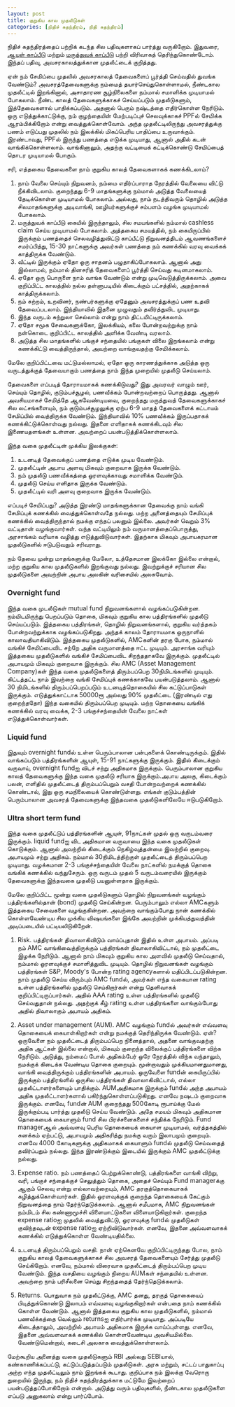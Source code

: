 ```yaml
---
layout: post
title: குறுகிய கால முதலீடுகள்
categories: [நிதிச் சுதந்திரம், நிதி சுதந்திரம்]
---
```


நிதிச் சுதந்திரத்தைப் பற்றிக் கடந்த சில பதிவுகளாகப் பார்த்து வருகிறோம்.  இதுவரை, [ஆயுள் காப்பீடு](/6) மற்றும் [மருத்துவக் காப்பீடு](/7) பற்றி விரிவாகத் தெரிந்துகொண்டோம். இந்தப் பதிவு, அவசரகாலத்துக்கான முதலீட்டைக் குறித்தது.

ஏன் நம் சேமிப்பை முதலில் அவசரகாலத் தேவைகளைப் பூர்த்தி செய்வதில் துவங்க வேண்டும்?
அவசரத்தேவைகளுக்கு நம்மைத் தயார்செய்துகொள்ளாமல், நீண்டகால முதலீட்டில் இறங்கினால், அசாதாரண சூழ்நிலைகளை நம்மால் சமாளிக்க முடியாமல் போகலாம். நீண்ட காலத் தேவைகளுக்காகச் செய்யப்படும் முதலீடுகளும், இத்தேவைகளால் பாதிக்கப்படும். அதனால் பெரும் நஷ்டத்தை எதிர்கொள்ள நேரிடும். ஒரு எடுத்துக்காட்டுக்கு, நம் குழந்தையின் மேற்படிப்புச் செலவுக்காகச் PPFல் சேமிக்க ஆரம்பிக்கிறோம் என்று வைத்துக்கொள்வோம். அந்த முதலீட்டிலிருந்து அவசரத்துக்கு பணம் எடுப்பது முதலில் நம் இலக்கில் மிகப்பெரிய பாதிப்பை உருவாக்கும். இரண்டாவது, PPFல் இருந்து பணத்தை எடுக்க முடியாது, ஆனால் அதில் கடன் வாங்கிக்கொள்ளலாம். வாங்கினாலும், அதற்கு வட்டியைக் கட்டிக்கொண்டு சேமிப்பைத் தொடர முடியாமல் போகும்.

சரி, எத்தகைய தேவைகளை நாம் குறுகிய காலத் தேவைகளாகக் கணக்கிடலாம்?
1. நாம் வேலை செய்யும் நிறுவனம், நம்மை எதிர்ப்பாராத நேரத்தில் வேலையை விட்டு நீக்கிவிடலாம். குறைந்தது 6-9 மாதங்களுக்கு நம்மால் அடுத்த வேலையைத் தேடிக்கொள்ள முடியாமல் போகலாம். அல்லது, நாம் நடத்திவரும் தொழில் அடுத்த சிலமாதங்களுக்கு அடிவாங்கி, ஊழியர்களுக்குச் சம்பளம் வழங்க முடியாமல் போகலாம்.
2. மருத்துவக் காப்பீடு கையில் இருந்தாலும், சில சமயங்களில் நம்மால் cashless claim செய்ய முடியாமல் போகலாம். அத்தகைய சமயத்தில், நம் கையிருப்பில் இருக்கும் பணத்தைச் செலவழித்துவிட்டு காப்பீட்டு நிறுவனத்திடம் ஆவணங்களைச் சமர்ப்பித்து, 15-30 நாட்களுக்கு அவர்கள் பணத்தை நம் கணக்கில் வரவு வைக்கக் காத்திருக்க வேண்டும்.
3. வீட்டில் இருக்கும் ஏதோ ஒரு சாதனம் பழுதாகிப்போகலாம். ஆனால் அது இல்லாமல், நம்மால் தினசரித் தேவைகளைப் பூர்த்தி செய்வது கடினமாகலாம்.
4. ஏதோ ஒரு பொருளை நாம் வாங்க வேண்டும் என்று முடிவெடுத்திருக்கலாம். அவை குறிப்பிட்ட காலத்தில் நல்ல தள்ளுபடியில் கிடைக்கும் பட்சத்தில், அதற்காகக் காத்திருக்கலாம்.
5. நம் சுற்றம், உறவினர், நண்பர்களுக்கு ஏதேனும் அவசரத்துக்குப் பண உதவி தேவைப்படலாம். இந்தியாவில் இதனை முழுவதும் தவிர்த்துவிட முடியாது.
6. இந்த வருடம் சுற்றுலா செல்லாம் என்று நாம் திட்டமிட்டிருக்கலாம்.
7. ஏதோ சமூக சேவைகளுக்கோ, இலக்கியம், கலை போன்றவற்றுக்கு நாம் நன்கொடை குறிப்பிட்ட காலத்தில் அளிக்க வேண்டி வரலாம்.
8. அடுத்த சில மாதங்களில் பங்குச் சந்தையில் பங்குகள் விலை இறங்கலாம் என்று கணக்கிட்டு வைத்திருந்தால், அவற்றை வாங்குவதற்கு சேமிக்கலாம்.

மேலே குறிப்பிட்டவை மட்டுமல்லாமல், ஏதோ ஒரு காரணத்துக்காக அடுத்த ஒரு வருடத்துக்குத் தேவையாகும் பணத்தை நாம் இந்த முறையில் முதலீடு செய்யலாம்.

தேவைகளை எப்படித் தோராயமாகக் கணக்கிடுவது?
இது அவரவர் வாழும் ஊர், செய்யும் தொழில், குடும்பச்சூழல், பணவீக்கம் போன்றவற்றைப் பொருத்தது. ஆனால் அவசியமாகச் சேமித்தே ஆகவேண்டியவை, குறைந்தது மருத்துவத் தேவைகளுக்காகச் சில லட்சங்களையும், நம் குடும்பச்சூழலுக்கு ஏற்ப 6-9 மாதத் தேவைகளைக் கட்டாயம் சேமிப்பில் வைத்திருக்க வேண்டும். இந்தியாவில் 10% பணவீக்கம் இருப்பதாகக் கணக்கிட்டுக்கொள்வது நல்லது. இதனை எளிதாகக் கணக்கிடவும் சில இணையதளங்கள் உள்ளன. அவற்றைப் பயன்படுத்திக்கொள்ளலாம்.

இந்த வகை முதலீட்டின் முக்கிய இலக்குகள்:
1. உடனடித் தேவைக்குப் பணத்தை எடுக்க முடிய வேண்டும்.
2. முதலீட்டின் அபாய அளவு மிகவும் குறைவாக இருக்க வேண்டும்.
3. நம் முதலீடு பணவீக்கத்தை ஓரளவுக்காவது சமாளிக்க வேண்டும்.
4. முதலீடு செய்ய எளிதாக இருக்க வேண்டும்.
5. முதலீட்டில் வரி அளவு குறைவாக இருக்க வேண்டும்.

எப்படிச் சேமிப்பது?
அடுத்த இரண்டு மாதங்களுக்கான தேவைக்கு நாம் வங்கி சேமிப்புக் கணக்கில் வைத்துக்கொள்வதே நல்லது. மற்ற அனைத்தையும் சேமிப்புக் கணக்கில் வைத்திருந்தால் நமக்கு எந்தப் பலனும் இல்லை. அவர்கள் வெறும் 3% வட்டிதான் வழங்குவார்கள். வந்த வட்டியிலும் நம் வருமானத்தைப்பொருத்து, அரசாங்கம் வரியாக வழித்து எடுத்துவிடுவார்கள். இதற்காக மிகவும் அபாயகரமான முதலீடுகளில் ஈடுபடுவதும் சரிவராது.

நம் தேவை முன்று மாதங்களுக்கு மேலோ, உத்தேசமான இலக்கோ இல்லை என்றால், மற்ற குறுகிய கால முதலீடுகளில் இறங்குவது நல்லது. இவற்றுக்குச் சரியான சில முதலீடுகளை அவற்றின் அபாய அலகின் வரிசையில் அலசுவோம்.

### Overnight fund
இந்த வகை முடலீடுகள் mutual fund நிறுவனங்களால் வழங்கப்படுகின்றன. நம்மிடமிருந்து பெறப்படும் தொகை, மிகவும் குறுகிய கால பத்திரங்களில் முதலீடு செய்யப்படும். இத்தகைய பத்திரங்கள், தொழில் நிறுவனங்களால், குறுகிய வர்த்தகம் போன்றவற்றுக்காக வழங்கப்படுகிறது. அந்தக் காலம் தோராயமாக ஒருநாளில் காலாவதியாகிவிடும். இத்தகைய முதலீடுகளில், AMCகளின் தரகு போக, நம்மால் வங்கிச் சேமிப்பைவிட சற்றே அதிக வருமானத்தை ஈட்ட முடியும். அரசாங்க வரியும் இத்தகைய முதலீடுகளில் வங்கிச் சேமிப்பைவிட சிறந்ததாகவே இருக்கும். முதலீட்டில் அபாயமும் மிகவும் குறைவாக இருக்கும். சில AMC (Asset Management Company)கள் இந்த வகை முதலீடுகளைத் திரும்பப்பெற 30நிமிடங்களில் முடியும். கிட்டத்தட்ட நாம் இவற்றை வங்கி சேமிப்புக் கணக்காகவே பயன்படுத்தலாம். ஆனால் 30 நிமிடங்களில் திரும்பப்பெறப்படும் உடனடித்தொகையில் சில கட்டுப்பாடுகள் இருக்கும். எடுத்துக்காட்டாக 50000ரூ அல்லது 90% முதலீட்டை (இரண்டில் எது குறைந்ததோ) இந்த வகையில் திரும்பப்பெற முடியும். மற்ற தொகையை வங்கிக் கணக்கில் வரவு வைக்க, 2-3 பங்குச்சந்தையின் வேலை நாட்கள் எடுத்துக்கொள்வார்கள்.

### Liquid fund
இதுவும் overnight fundல் உள்ள பெரும்பாலான பன்புகளைக் கொண்டிருக்கும். இதில் வாங்கப்படும் பத்திரங்களின் ஆயுள், 15-91 நாட்களுக்கு இருக்கும். இதில் கிடைக்கும் வருவாய், overnight fundஐ விடச் சற்று அதிகமாக இருக்கும். பெரும்பாலான குறுகிய காலத் தேவைகளுக்கு இந்த வகை முதலீடு சரியாக இருக்கும்.அபாய அலகு, கிடைக்கும் பலன், எளிதில் முதலீட்டைத் திரும்பப்பெறும் வசதி போன்றவற்றைக் கணக்கில் கொண்டால், இது ஒரு சமநிலையைக் கொண்டுள்ளது. எங்கள் குடும்பத்தின் பெரும்பாலான அவசரத் தேவைகளுக்கு இந்தவகை முதலீடுகளிலேயே ஈடுபடுகிறோம்.

### Ultra short term fund
இந்த வகை முதலீட்டுப் பத்திரங்களின் ஆயுள், 91நாட்கள் முதல் ஒரு வருடம்வரை இருக்கும். liquid fundஐ விட அதிகமான வருவாயை இந்த வகை முதலீடுகள் கொடுக்கும். ஆனால் அவற்றில் கிடைக்கும் நெகிழ்வுத்தன்மை இவற்றில் குறைவு. அபாயமும் சற்று அதிகம். நம்மால் 30நிமிடத்திற்குள் முதலீட்டைத் திரும்பப்பெற முடியாது. வழக்கமான 2-3 பங்குச்சந்தையின் வேலை நாட்களில் நமக்குத் தொகை வங்கிக் கணக்கில் வந்துசேரும். ஒரு வருடம் முதல் 5 வருடம்வரையில் இருக்கும் தேவைகளுக்கு இந்தவகை முதலீடு பயனுள்ளதாக இருக்கும்.

மேலே குறிப்பிட்ட மூன்று வகை முதலீடுகளும் தொழில் நிறுவனங்கள் வழங்கும் பத்திரங்களில்தான் (bond) முதலீடு செய்கின்றன. பெரும்பாலும் எல்லா AMCகளும் இத்தகைய சேவைகளை வழங்குகின்றன. அவற்றை வாங்கும்போது நான் கணக்கில் கொள்ளவேண்டிய சில முக்கிய விஷயங்களை இங்கே அவற்றின் முக்கியத்துவத்தின் அடிப்படையில் பட்டியலிடுகிறேன்.

1. Risk. பத்திரங்கள் திவாலாகிவிடும் வாய்ப்புதான் இதில் உள்ள அபாயம். அப்படி நம் AMC வாங்கிவைத்திருக்கும் பத்திரங்கள் திவாலாகிவிட்டால், நம் முதலீட்டை இழக்க நேரிடும். ஆனால் நாம் மிகவும் குறுகிய கால அளவில் முதலீடு செய்வதால், நம்மால் ஓரளவுக்குச் சமாளித்துவிட முடியும். தொழில் நிறுவனங்கள் வழங்கும் பத்திரங்கள் S&P, Moody's போன்ற rating agencyகளால் மதிப்பிடப்படுகின்றன. நாம் முதலீடு செய்ய விரும்பும் AMC fundல், அவர்கள் எந்த வகையான rating உள்ள பத்திரங்களில் முதலீடு செய்கிறார்கள் என்று தெளிவாகக் குறிப்பிட்டிருப்பார்கள். அதில் AAA rating உள்ள பத்திரங்களில் முதலீடு செய்வதுதான் நல்லது. அதற்குக் கீழ் rating உள்ள பத்திரங்களை வாங்கும்போது அதில் திவாலாகும் அபாயம் அதிகம்.

2. Asset under management (AUM). AMC வழங்கும் fundல் அவர்கள் எவ்வளவு தொகையைக் கையாள்கிறார்கள் என்று நமக்குத் தெரிந்திருக்க வேண்டும். ஏன்? ஒருவேளை நம் முதலீட்டைத் திரும்பப்பெற நினைத்தால், அதனை வாங்குவதற்கு அதிக ஆட்கள் இல்லை என்றால், மிகவும் குறைந்த விலைக்குப் பத்திரங்களை விற்க நேரிடும். அடுத்து, நம்மைப் போல் அதிகம்பேர் ஒரே நேரத்தில் விற்க வந்தாலும், நமக்குக் கிடைக்க வேண்டிய தொகை குறையும். மூன்றாவதும் முக்கியமானதுமானது, வாங்கி வைத்திருக்கும் பத்திரங்களின் அபாயம். ஒருவேளை fundன் கையிருப்பில் இருக்கும் பத்திரங்ளில் ஒருசில பத்திரங்கள் திவாலாகிவிட்டால், எல்லா முதலீட்டாளர்களையும் பாதிக்கும். AUMஅதிகமாக இருக்கும் fundல் அந்த அபாயம் அதிக முதலீட்டாளர்களால் பகிர்ந்துகொள்ளப்படுகிறது. எனவே நஷடம் குறைவாக இருக்கும். எனவே, fundன் AUM குறைந்தது 500கோடி ரூபாய்க்கு மேல் இருக்கும்படி பார்த்து முதலீடு செய்ய வேண்டும்.  அதே சமயம் மிகவும் அதிகமான தொகையைக் கையாளும் fund சில பிரச்சனைகளைச் சந்திக்க நேரிடும். Fund managerஆல் அவ்வளவு பெரிய தொகையைக் கையாள முடியாமல், வர்த்தகத்தில் சுனக்கம் ஏற்பட்டு, அபாயமும் அதிகரித்து நமக்கு வரும் இலாபமும் குறையும். எனவே 4000 கோடிகளுக்கு அதிகமாகக் கையாளும் fundல் முதலீடு செய்வதைத் தவிர்ப்பதும் நல்லது. இந்த இரண்டுக்கும் இடையில் இருக்கும் AMC முதலீட்டுக்கு நல்லது.

3. Expense ratio. நம் பணத்தைப் பெற்றுக்கொண்டு, பத்திரங்களை வாங்கி விற்று, வரி, பங்குச் சந்தைக்குச் செலுத்தும் தொகை, அதைச் செய்யும் Fund managerக்கு ஆகும் செலவு என்று எல்லாவற்றையும், AMC தரகுத்தொகையாகக் கழித்துக்கொள்வார்கள். இதில் ஓரளவுக்குக் குறைந்த தொகையைக் கேட்கும் நிறுவனத்தை நாம் தேர்ந்தெடுக்கலாம். ஆனால் சமீபமாக, AMC நிறுவனங்கள் நம்மிடம் சில கண்ணாமூச்சி விளையாட்டுகளை விளையாடுகிறார்கள். குறைந்த expense ratioஐ முதலில் வைத்துவிட்டு, ஓரளவுக்கு fundல் முதலீடுகள் குவிந்தவுடன் expense ratioஐ ஏற்றிவிடுவார்கள். எனவே, இதனை அவ்வளவாகக் கணக்கில் எடுத்துக்கொள்ள வேண்டியதில்லை.

4. உடனடித் திரும்பப்பெறும் வசதி. நான் ஏற்கெனவே குறிப்பிட்டிருந்தது போல, நாம் குறுகிய காலத் தேவைகளுக்காகச் சில அவசரத் தேவைகளையும் சேர்த்து முதலீடு செய்கிறோம். எனவே, நம்மால் விரைவாக முதலீட்டைத் திரும்பப்பெற முடிய வேண்டும். இந்த வசதியை வழங்கும் நிறைய AUMகள் சந்தையில் உள்ளன. அவற்றை நாம் பரிசீலனை செய்து சிறந்ததைத் தேர்ந்தெடுக்கலாம்.

5. Returns. பொதுவாக நம் முதலீட்டுக்கு, AMC தனது, தரகுத் தொகையைப் பிடித்துக்கொண்டு இலாபம் எவ்வளவு வழங்குகிறார்கள் என்பதை நாம் கணக்கில் கொள்ள வேண்டும். ஆனால் இத்தகைய குறுகிய கால முதலீடுகளில், நம்மால் பணவீக்கத்தை வெல்லும் returnsஐ எதிர்பார்க்க முடியாது. அப்படியே கிடைத்தாலும், அவற்றில் அபாயம் அதிகமாக இருக்க வாய்ப்புள்ளது. எனவே, இதனை அவ்வளவாகக் கணக்கில் கொள்ளவேண்டிய அவசியமில்லை. வேண்டுமென்றால், கடைசி அலகாக வைத்துக்கொள்ளலாம்.

மேற்கூறிய அனைத்து வகை முதலீடுகளும் RBI அல்லது SEBIயால், கண்காணிக்கப்பட்டு, கட்டுப்படுத்தப்படும் முதலீடுகள். அரசு மற்றும், சட்டப் பாதுகாப்பு அற்ற எந்த முதலீட்டிலும் நாம் இறங்கக் கூடாது. குறிப்பாக நம் இலக்கு வேரொரு துறையில் இருந்து, நம் நிதிச் சுதந்திரத்துக்காக மட்டுமே இவற்றைப் பயன்படுத்தப்போகிறோம் என்றால். அடுத்து வரும் பதிவுகளில், நீண்டகால முதலீடுகளை எப்படு அனுகலாம் என்று பார்ப்போம்.
